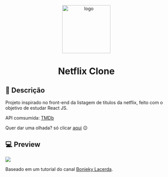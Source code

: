 <p align="center"><img src="https://user-images.githubusercontent.com/48254551/98874486-1c467180-2459-11eb-92dc-c00fdf6403e8.png" title="logo" width="150"/></p>
<h1 align="center">Netflix Clone</h1>

## :speech_balloon: Descrição
Projeto inspirado no front-end da listagem de titulos da netflix, feito com o objetivo de estudar React JS.

API comsumida: [TMDb](https://www.themoviedb.org/)

Quer dar uma olhada? só clicar [aqui](https://netflix-clone-jackwh0.netlify.app/) 😉

## 💻 Preview
<img src="https://user-images.githubusercontent.com/48254551/98876965-2b7bee00-245e-11eb-9a88-c7663bcef630.png"/>

Baseado em um tutorial do canal [Bonieky Lacerda](https://www.youtube.com/user/bonieky).
